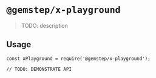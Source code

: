 # `@gemstep/x-playground`

> TODO: description

## Usage

```
const xPlayground = require('@gemstep/x-playground');

// TODO: DEMONSTRATE API
```
